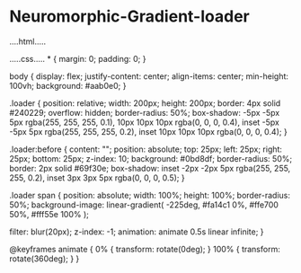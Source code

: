 # Neuromorphic-Gradient-loader
....html.....
<!DOCTYPE html>
<html>
  <head>
    <meta charset="utf-8">
    <meta name="viewport" content="width=device-width">
    <title>repl.it</title>
    <link href="style.css" rel="stylesheet" type="text/css" />
    <title>Neumorphism Gradient Loader</title>


  </head>
  <body>
    <script src="script.js"></script>
    <div class="loader">
    <span></span>
  </div>
  </body>
</html>
.....css.....
* {
  margin: 0;
  padding: 0;
}

body {
  display: flex;
  justify-content: center;
  align-items: center;
  min-height: 100vh;
  background: #aab0e0;
}

.loader {
  position: relative;
  width: 200px;
  height: 200px;
  border: 4px solid #240229;
  overflow: hidden;
  border-radius: 50%;
  box-shadow: -5px -5px 5px rgba(255, 255, 255, 0.1),
    10px 10px 10px rgba(0, 0, 0, 0.4),
    inset -5px -5px 5px rgba(255, 255, 255, 0.2),
    inset 10px 10px 10px rgba(0, 0, 0, 0.4);
}

.loader:before {
  content: "";
  position: absolute;
  top: 25px;
  left: 25px;
  right: 25px;
  bottom: 25px;
  z-index: 10;
  background: #0bd8df;
  border-radius: 50%;
  border: 2px solid #69f30e;
  box-shadow: inset -2px -2px 5px rgba(255, 255, 255, 0.2),
    inset 3px 3px 5px rgba(0, 0, 0, 0.5);
}

.loader span {
  position: absolute;
  width: 100%;
  height: 100%;
  border-radius: 50%;
  background-image: linear-gradient(
    -225deg,
    #fa14c1 0%,
    #ffe700 50%,
    #fff55e 100%
  );

  filter: blur(20px);
  z-index: -1;
  animation: animate 0.5s linear infinite;
}

@keyframes animate {
  0% {
    transform: rotate(0deg);
  }
  100% {
    transform: rotate(360deg);
  }
}
